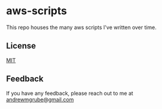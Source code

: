 
# aws-scripts

This repo houses the many aws scripts I've written over time.


## License

[MIT](https://choosealicense.com/licenses/mit/)

  
## Feedback

If you have any feedback, please reach out to me at andrewmgrube@gmail.com

  
